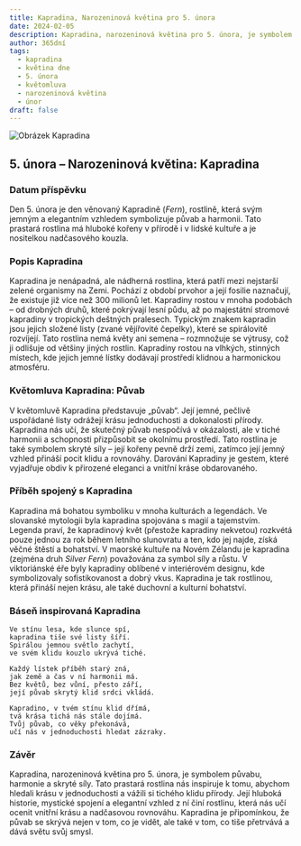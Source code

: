 ```yaml
---
title: Kapradina, Narozeninová květina pro 5. února
date: 2024-02-05
description: Kapradina, narozeninová květina pro 5. února, je symbolem Půvab. Objevte její jedinečný význam, fascinující příběhy a poezii, která oslavuje její krásu.
author: 365dní
tags:
  - kapradina
  - květina dne
  - 5. února
  - květomluva
  - narozeninová květina
  - únor
draft: false
---
```


![Obrázek Kapradina](https://cdn.pixabay.com/photo/2024/07/24/15/31/fern-8918660_1280.jpg#center)


## 5. února – Narozeninová květina: Kapradina

### Datum příspěvku

Den 5. února je den věnovaný Kapradině (_Fern_), rostlině, která svým jemným a elegantním vzhledem symbolizuje půvab a harmonii. Tato prastará rostlina má hluboké kořeny v přírodě i v lidské kultuře a je nositelkou nadčasového kouzla.

### Popis Kapradina

Kapradina je nenápadná, ale nádherná rostlina, která patří mezi nejstarší zelené organismy na Zemi. Pochází z období prvohor a její fosilie naznačují, že existuje již více než 300 milionů let. Kapradiny rostou v mnoha podobách – od drobných druhů, které pokrývají lesní půdu, až po majestátní stromové kapradiny v tropických deštných pralesech. Typickým znakem kapradin jsou jejich složené listy (zvané vějířovité čepelky), které se spirálovitě rozvíjejí. Tato rostlina nemá květy ani semena – rozmnožuje se výtrusy, což ji odlišuje od většiny jiných rostlin. Kapradiny rostou na vlhkých, stinných místech, kde jejich jemné lístky dodávají prostředí klidnou a harmonickou atmosféru.

### Květomluva Kapradina: Půvab

V květomluvě Kapradina představuje „půvab“. Její jemné, pečlivě uspořádané listy odrážejí krásu jednoduchosti a dokonalosti přírody. Kapradina nás učí, že skutečný půvab nespočívá v okázalosti, ale v tiché harmonii a schopnosti přizpůsobit se okolnímu prostředí. Tato rostlina je také symbolem skryté síly – její kořeny pevně drží zemi, zatímco její jemný vzhled přináší pocit klidu a rovnováhy. Darování Kapradiny je gestem, které vyjadřuje obdiv k přirozené eleganci a vnitřní kráse obdarovaného.

### Příběh spojený s Kapradina

Kapradina má bohatou symboliku v mnoha kulturách a legendách. Ve slovanské mytologii byla kapradina spojována s magií a tajemstvím. Legenda praví, že kapradinový květ (přestože kapradiny nekvetou) rozkvétá pouze jednou za rok během letního slunovratu a ten, kdo jej najde, získá věčné štěstí a bohatství. V maorské kultuře na Novém Zélandu je kapradina (zejména druh _Silver Fern_) považována za symbol síly a růstu. V viktoriánské éře byly kapradiny oblíbené v interiérovém designu, kde symbolizovaly sofistikovanost a dobrý vkus. Kapradina je tak rostlinou, která přináší nejen krásu, ale také duchovní a kulturní bohatství.

### Báseň inspirovaná Kapradina

```
Ve stínu lesa, kde slunce spí,  
kapradina tiše své listy šíří.  
Spirálou jemnou světlo zachytí,  
ve svém klidu kouzlo ukrývá tiché.

Každý lístek příběh starý zná,  
jak země a čas v ní harmonii má.  
Bez květů, bez vůní, přesto září,  
její půvab skrytý klid srdci vkládá.

Kapradino, v tvém stínu klid dřímá,  
tvá krása tichá nás stále dojímá.  
Tvůj půvab, co věky překonává,  
učí nás v jednoduchosti hledat zázraky.
```

### Závěr

Kapradina, narozeninová květina pro 5. února, je symbolem půvabu, harmonie a skryté síly. Tato prastará rostlina nás inspiruje k tomu, abychom hledali krásu v jednoduchosti a vážili si tichého klidu přírody. Její hluboká historie, mystické spojení a elegantní vzhled z ní činí rostlinu, která nás učí ocenit vnitřní krásu a nadčasovou rovnováhu. Kapradina je připomínkou, že půvab se skrývá nejen v tom, co je vidět, ale také v tom, co tiše přetrvává a dává světu svůj smysl.